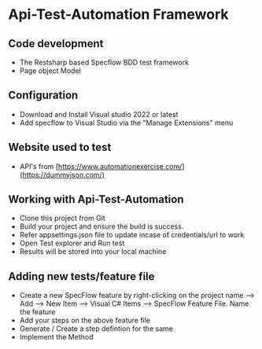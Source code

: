#  Api-Test-Automation Framework
## Code development
* The Restsharp based Specflow BDD test framework
* Page object Model

## Configuration
* Download and Install Visual studio 2022 or latest
* Add specflow to Visual Studio via the "Manage Extensions" menu

## Website used to test
* API's from [https://www.automationexercise.com/](https://dummyjson.com/)

## Working with Api-Test-Automation

* Clone this project from Git 
* Build your project and ensure the build is success.
* Refer appsettings.json file to update incase of credentials/url to work
* Open Test explorer and Run test
* Results will be stored into your local machine

## Adding new tests/feature file

* Create a new SpecFlow feature by right-clicking on the project name --> Add --> New Item --> Visual C# Items --> SpecFlow Feature File. Name the feature
* Add your steps on the above feature file
* Generate / Create a step defintion for the same
* Implement the Method


